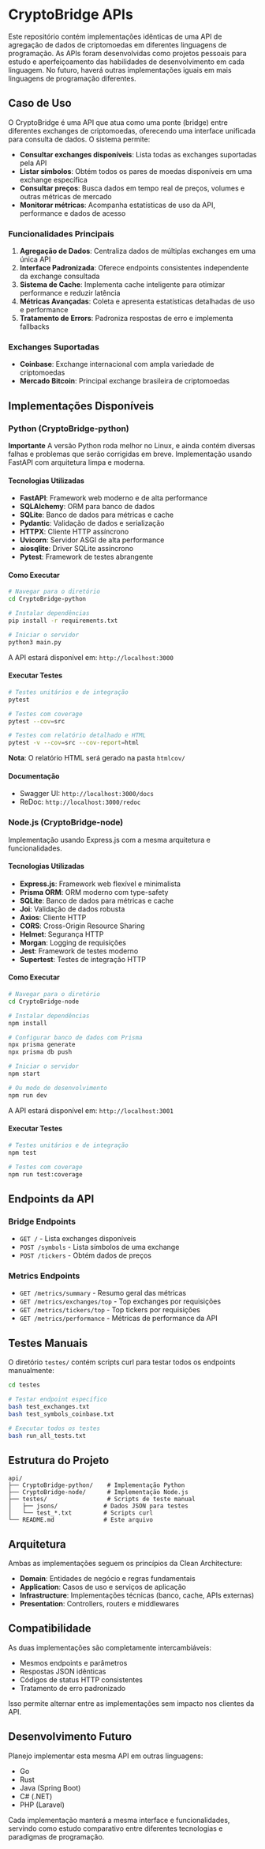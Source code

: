 # CryptoBridge APIs

Este repositório contém implementações idênticas de uma API de agregação de dados de criptomoedas em diferentes linguagens de programação. As APIs foram desenvolvidas como projetos pessoais para estudo e aperfeiçoamento das habilidades de desenvolvimento em cada linguagem. No futuro, haverá outras implementações iguais em mais linguagens de programação diferentes.

## Caso de Uso

O CryptoBridge é uma API que atua como uma ponte (bridge) entre diferentes exchanges de criptomoedas, oferecendo uma interface unificada para consulta de dados. O sistema permite:

- **Consultar exchanges disponíveis**: Lista todas as exchanges suportadas pela API
- **Listar símbolos**: Obtém todos os pares de moedas disponíveis em uma exchange específica
- **Consultar preços**: Busca dados em tempo real de preços, volumes e outras métricas de mercado
- **Monitorar métricas**: Acompanha estatísticas de uso da API, performance e dados de acesso

### Funcionalidades Principais

1. **Agregação de Dados**: Centraliza dados de múltiplas exchanges em uma única API
2. **Interface Padronizada**: Oferece endpoints consistentes independente da exchange consultada
3. **Sistema de Cache**: Implementa cache inteligente para otimizar performance e reduzir latência
4. **Métricas Avançadas**: Coleta e apresenta estatísticas detalhadas de uso e performance
5. **Tratamento de Errors**: Padroniza respostas de erro e implementa fallbacks

### Exchanges Suportadas

- **Coinbase**: Exchange internacional com ampla variedade de criptomoedas
- **Mercado Bitcoin**: Principal exchange brasileira de criptomoedas

## Implementações Disponíveis

### Python (CryptoBridge-python)

**Importante** A versão Python roda melhor no Linux, e ainda contém diversas falhas e problemas que serão corrigidas em breve.
Implementação usando FastAPI com arquitetura limpa e moderna.

#### Tecnologias Utilizadas
- **FastAPI**: Framework web moderno e de alta performance
- **SQLAlchemy**: ORM para banco de dados
- **SQLite**: Banco de dados para métricas e cache
- **Pydantic**: Validação de dados e serialização
- **HTTPX**: Cliente HTTP assíncrono
- **Uvicorn**: Servidor ASGI de alta performance
- **aiosqlite**: Driver SQLite assíncrono
- **Pytest**: Framework de testes abrangente

#### Como Executar

```bash
# Navegar para o diretório
cd CryptoBridge-python

# Instalar dependências
pip install -r requirements.txt

# Iniciar o servidor
python3 main.py
```

A API estará disponível em: `http://localhost:3000`

#### Executar Testes

```bash
# Testes unitários e de integração
pytest

# Testes com coverage
pytest --cov=src

# Testes com relatório detalhado e HTML
pytest -v --cov=src --cov-report=html
```

**Nota**: O relatório HTML será gerado na pasta `htmlcov/`

#### Documentação
- Swagger UI: `http://localhost:3000/docs`
- ReDoc: `http://localhost:3000/redoc`

### Node.js (CryptoBridge-node)

Implementação usando Express.js com a mesma arquitetura e funcionalidades.

#### Tecnologias Utilizadas
- **Express.js**: Framework web flexível e minimalista
- **Prisma ORM**: ORM moderno com type-safety
- **SQLite**: Banco de dados para métricas e cache
- **Joi**: Validação de dados robusta
- **Axios**: Cliente HTTP
- **CORS**: Cross-Origin Resource Sharing
- **Helmet**: Segurança HTTP
- **Morgan**: Logging de requisições
- **Jest**: Framework de testes moderno
- **Supertest**: Testes de integração HTTP

#### Como Executar

```bash
# Navegar para o diretório
cd CryptoBridge-node

# Instalar dependências
npm install

# Configurar banco de dados com Prisma
npx prisma generate
npx prisma db push

# Iniciar o servidor
npm start

# Ou modo de desenvolvimento
npm run dev
```

A API estará disponível em: `http://localhost:3001`

#### Executar Testes

```bash
# Testes unitários e de integração
npm test

# Testes com coverage
npm run test:coverage
```

## Endpoints da API

### Bridge Endpoints

- `GET /` - Lista exchanges disponíveis
- `POST /symbols` - Lista símbolos de uma exchange
- `POST /tickers` - Obtém dados de preços

### Metrics Endpoints

- `GET /metrics/summary` - Resumo geral das métricas
- `GET /metrics/exchanges/top` - Top exchanges por requisições
- `GET /metrics/tickers/top` - Top tickers por requisições
- `GET /metrics/performance` - Métricas de performance da API

## Testes Manuais

O diretório `testes/` contém scripts curl para testar todos os endpoints manualmente:

```bash
cd testes

# Testar endpoint específico
bash test_exchanges.txt
bash test_symbols_coinbase.txt

# Executar todos os testes
bash run_all_tests.txt
```

## Estrutura do Projeto

```
api/
├── CryptoBridge-python/    # Implementação Python
├── CryptoBridge-node/      # Implementação Node.js
├── testes/                 # Scripts de teste manual
│   ├── jsons/             # Dados JSON para testes
│   └── test_*.txt         # Scripts curl
└── README.md              # Este arquivo
```

## Arquitetura

Ambas as implementações seguem os princípios da Clean Architecture:

- **Domain**: Entidades de negócio e regras fundamentais
- **Application**: Casos de uso e serviços de aplicação
- **Infrastructure**: Implementações técnicas (banco, cache, APIs externas)
- **Presentation**: Controllers, routers e middlewares

## Compatibilidade

As duas implementações são completamente intercambiáveis:
- Mesmos endpoints e parâmetros
- Respostas JSON idênticas
- Códigos de status HTTP consistentes
- Tratamento de erro padronizado

Isso permite alternar entre as implementações sem impacto nos clientes da API.

## Desenvolvimento Futuro

Planejo implementar esta mesma API em outras linguagens:
- Go
- Rust
- Java (Spring Boot)
- C# (.NET)
- PHP (Laravel)

Cada implementação manterá a mesma interface e funcionalidades, servindo como estudo comparativo entre diferentes tecnologias e paradigmas de programação.